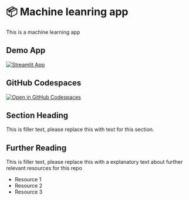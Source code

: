 # 📦 Machine leanring app

This is a machine learning app

## Demo App

[![Streamlit App](https://static.streamlit.io/badges/streamlit_badge_black_white.svg)](https://app-machineleanring.streamlit.app/)

## GitHub Codespaces

[![Open in GitHub Codespaces](https://github.com/codespaces/badge.svg)](https://codespaces.new/streamlit/app-starter-kit?quickstart=1)

## Section Heading

This is filler text, please replace this with text for this section.

## Further Reading

This is filler text, please replace this with a explanatory text about further relevant resources for this repo
- Resource 1
- Resource 2
- Resource 3
